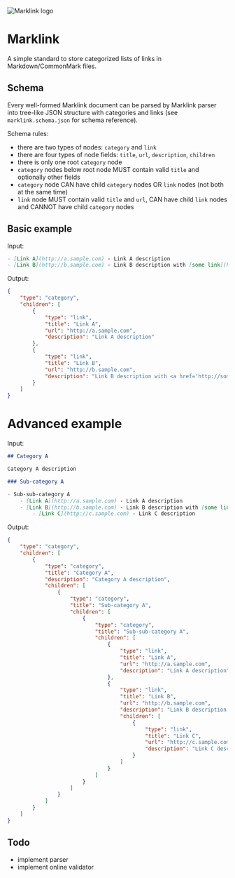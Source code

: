 ![Marklink logo](https://cdn.rawgit.com/kminek/marklink/master/media/marklink.logo.svg)

# Marklink

A simple standard to store categorized lists of links in Markdown/CommonMark
files.

## Schema

Every well-formed Marklink document can be parsed by Marklink parser into
tree-like JSON structure with categories and links (see `marklink.schema.json`
for schema reference).

Schema rules:

- there are two types of nodes: `category` and `link`
- there are four types of node fields: `title`, `url`, `description`, `children`
- there is only one root `category` node
- `category` nodes below root node MUST contain valid `title` and optionally
  other fields
- `category` node CAN have child `category` nodes OR `link` nodes (not both
  at the same time)
- `link` node MUST contain valid `title` and `url`, CAN have child `link` nodes and CANNOT have child
  `category` nodes

## Basic example

Input:

```markdown
- [Link A](http://a.sample.com) - Link A description
- [Link B](http://b.sample.com) - Link B description with [some link](http://somelink.sample.com)
```

Output:

```json
{
    "type": "category",
    "children": [
        {
            "type": "link",
            "title": "Link A",
            "url": "http://a.sample.com",
            "description": "Link A description"
        },
        {
            "type": "link",
            "title": "Link B",
            "url": "http://b.sample.com",
            "description": "Link B description with <a href='http://somelink.sample.com'>some link</a>"
        }
    ]
}
```

# Advanced example

Input:

```markdown
## Category A

Category A description

### Sub-category A

- Sub-sub-category A
    - [Link A](http://a.sample.com) - Link A description
    - [Link B](http://b.sample.com) - Link B description with [some link](http://somelink.sample.com)
        - [Link C](http://c.sample.com) - Link C description
```

Output:

```json
{
    "type": "category",
    "children": [
        {
            "type": "category",
            "title": "Category A",
            "description": "Category A description",
            "children": [
                {
                    "type": "category",
                    "title": "Sub-category A",
                    "children": [
                        {
                            "type": "category",
                            "title": "Sub-sub-category A",
                            "children": [
                                {
                                    "type": "link",
                                    "title": "Link A",
                                    "url": "http://a.sample.com",
                                    "description": "Link A description"
                                },
                                {
                                    "type": "link",
                                    "title": "Link B",
                                    "url": "http://b.sample.com",
                                    "description": "Link B description with <a href='http://somelink.sample.com'>some link</a>",
                                    "children": [
                                        {
                                            "type": "link",
                                            "title": "Link C",
                                            "url": "http://c.sample.com",
                                            "description": "Link C description",
                                        }
                                    ]
                                }
                            ]
                        }
                    ]
                }
            ]
        }
    ]
}
```

## Todo

- implement parser
- implement online validator
